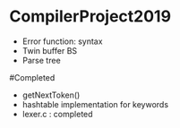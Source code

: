 # CompilerProject2019

* Error function: syntax
* Twin buffer BS
* Parse tree

#Completed
* getNextToken()
* hashtable implementation for keywords
* lexer.c : completed